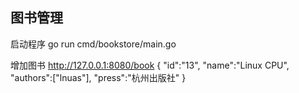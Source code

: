 ## 图书管理

启动程序 go run cmd/bookstore/main.go

增加图书 http://127.0.0.1:8080/book
{
"id":"13",
"name":"Linux CPU",
"authors":["lnuas"],
"press":"杭州出版社"
}


